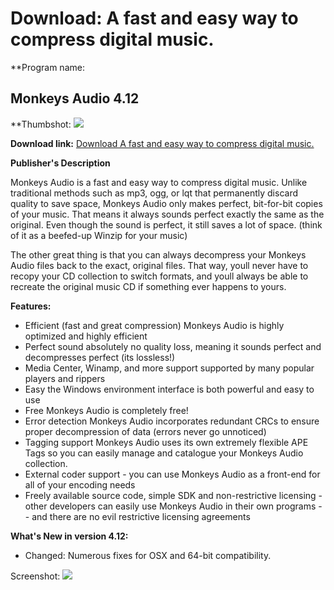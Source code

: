 # Download: A fast and easy way to compress digital music.

**Program name: 

## Monkeys Audio 4.12

  
**Thumbshot: ![](http://www.freewarefiles.com/screenshot/monkeysaudio_md.gif)   
  
**Download link:** [Download A fast and easy way to compress digital music.](http://freewares.boysofts.com/Monkeys-Audio_program_17596.html)  
  


**Publisher's Description**  
  


Monkeys Audio is a fast and easy way to compress digital music. Unlike traditional methods such as mp3, ogg, or lqt that permanently discard quality to save space, Monkeys Audio only makes perfect, bit-for-bit copies of your music. That means it always sounds perfect exactly the same as the original. Even though the sound is perfect, it still saves a lot of space. (think of it as a beefed-up Winzip for your music) 

The other great thing is that you can always decompress your Monkeys Audio files back to the exact, original files. That way, youll never have to recopy your CD collection to switch formats, and youll always be able to recreate the original music CD if something ever happens to yours.

**Features:**

  * Efficient (fast and great compression) Monkeys Audio is highly optimized and highly efficient 
  * Perfect sound absolutely no quality loss, meaning it sounds perfect and decompresses perfect (its lossless!) 
  * Media Center, Winamp, and more support supported by many popular players and rippers 
  * Easy the Windows environment interface is both powerful and easy to use 
  * Free Monkeys Audio is completely free! 
  * Error detection Monkeys Audio incorporates redundant CRCs to ensure proper decompression of data (errors never go unnoticed) 
  * Tagging support Monkeys Audio uses its own extremely flexible APE Tags so you can easily manage and catalogue your Monkeys Audio collection. 
  * External coder support - you can use Monkeys Audio as a front-end for all of your encoding needs 
  * Freely available source code, simple SDK and non-restrictive licensing - other developers can easily use Monkeys Audio in their own programs -- and there are no evil restrictive licensing agreements 

**What's New in version 4.12:**

  * Changed: Numerous fixes for OSX and 64-bit compatibility. 

  
  
Screenshot: ![](http://www.freewarefiles.com/screenshot/monkeysaudio.gif)
